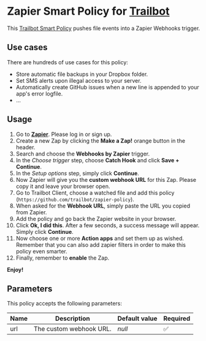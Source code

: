 # Zapier Smart Policy for [Trailbot](https://trailbot.io)
This [Trailbot Smart Policy](https://github.com/trailbot/client/wiki/Smart-Policies) pushes file events into a Zapier Webhooks trigger.

## Use cases

There are hundreds of use cases for this policy:
+ Store automatic file backups in your Dropbox folder.
+ Set SMS alerts upon illegal access to your server.
+ Automatically create GitHub issues when a new line is appended to your app's error logfile.
+ ...

## Usage
1. Go to [__Zapier__](https://zapier.com). Please log in or sign up.
2. Create a new Zap by clicking the __Make a Zap!__ orange button in the header.
3. Search and choose the __Webhooks by Zapier__ trigger.
4. In the _Choose trigger_ step, choose __Catch Hook__ and click __Save + Continue__.
5. In the _Setup options_ step, simply click __Continue__.
6. Now Zapier will give you the __custom webhook URL__ for this Zap. Please copy it and leave your browser open.
7. Go to Trailbot Client, choose a watched file and add this policy (`https://github.com/trailbot/zapier-policy`).
8. When asked for the __Webhook URL__, simply paste the URL you copied from Zapier.
9. Add the policy and go back the Zapier website in your browser.
10. Click __Ok, I did this__. After a few seconds, a success message will appear. Simply click __Continue__.
11. Now choose one or more __Action apps__ and set them up as wished. Remember that you can also add zapier filters in order to make this policy even smarter.
12. Finally, remember to __enable__ the Zap.

__Enjoy!__

## Parameters
This policy accepts the following parameters:

| Name   | Description              | Default value | Required |
|--------|--------------------------|---------------|----------|
| url    | The custom webhook URL.  | _null_        | :white_check_mark:|
